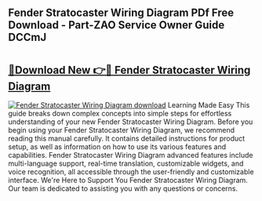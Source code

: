 ## Fender Stratocaster Wiring Diagram PDf Free Download - Part-ZAO Service Owner Guide DCCmJ

# <h2><a href="http://dfn3cn9.blite.top/?on=Fender+Stratocaster+Wiring+Diagram">🔗Download New 👉🔴 Fender Stratocaster Wiring Diagram</a></h2>

[![Fender Stratocaster Wiring Diagram download](https://i.imgur.com/lujVjoI.png)](http://dfn3cn9.blite.top/?on=Fender+Stratocaster+Wiring+Diagram)
Learning Made Easy This guide breaks down complex concepts into simple steps for effortless understanding of your new Fender Stratocaster Wiring Diagram. Before you begin using your Fender Stratocaster Wiring Diagram, we recommend reading this manual carefully. It contains detailed instructions for product setup, as well as information on how to use its various features and capabilities. Fender Stratocaster Wiring Diagram advanced features include multi-language support, real-time translation, customizable widgets, and voice recognition, all accessible through the user-friendly and customizable interface. We're Here to Support You Fender Stratocaster Wiring Diagram. Our team is dedicated to assisting you with any questions or concerns.
